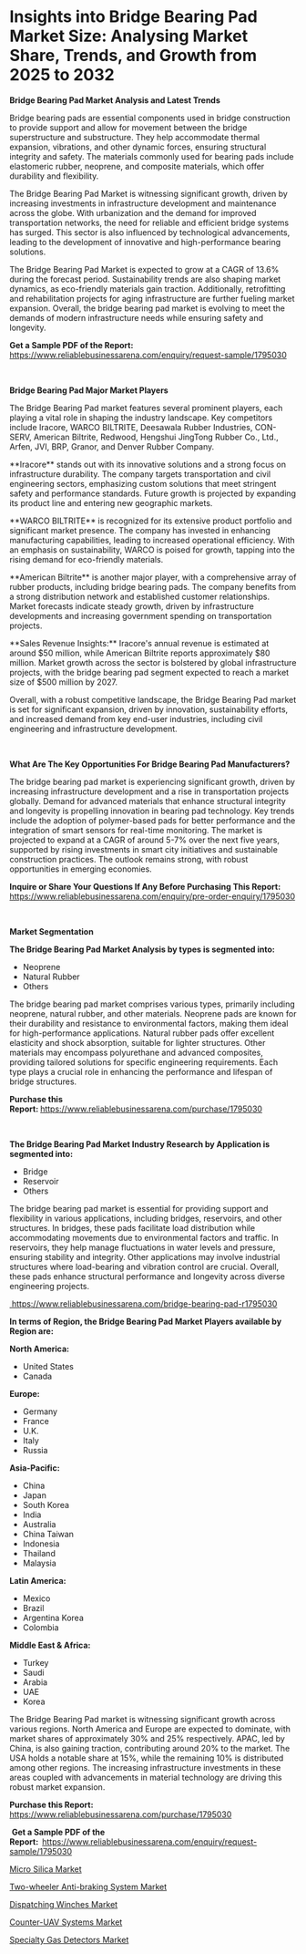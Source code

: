 <p><h1>Insights into Bridge Bearing Pad Market Size: Analysing Market Share, Trends, and Growth from 2025 to 2032</h1></p><p><strong>Bridge Bearing Pad Market Analysis and Latest Trends</strong></p>
<p><p>Bridge bearing pads are essential components used in bridge construction to provide support and allow for movement between the bridge superstructure and substructure. They help accommodate thermal expansion, vibrations, and other dynamic forces, ensuring structural integrity and safety. The materials commonly used for bearing pads include elastomeric rubber, neoprene, and composite materials, which offer durability and flexibility.</p><p>The Bridge Bearing Pad Market is witnessing significant growth, driven by increasing investments in infrastructure development and maintenance across the globe. With urbanization and the demand for improved transportation networks, the need for reliable and efficient bridge systems has surged. This sector is also influenced by technological advancements, leading to the development of innovative and high-performance bearing solutions.</p><p>The Bridge Bearing Pad Market is expected to grow at a CAGR of 13.6% during the forecast period. Sustainability trends are also shaping market dynamics, as eco-friendly materials gain traction. Additionally, retrofitting and rehabilitation projects for aging infrastructure are further fueling market expansion. Overall, the bridge bearing pad market is evolving to meet the demands of modern infrastructure needs while ensuring safety and longevity.</p></p>
<p><strong>Get a Sample PDF of the Report:&nbsp;</strong> <a href="https://www.reliablebusinessarena.com/enquiry/request-sample/1795030?utm_campaign=3186&utm_medium=2&utm_source=Github&utm_content=ia&utm_term=01042025&utm_id=bridge-bearing-pad">https://www.reliablebusinessarena.com/enquiry/request-sample/1795030</a></p>
<p>&nbsp;</p>
<p><strong>Bridge Bearing Pad Major Market Players</strong></p>
<p><p>The Bridge Bearing Pad market features several prominent players, each playing a vital role in shaping the industry landscape. Key competitors include Iracore, WARCO BILTRITE, Deesawala Rubber Industries, CON-SERV, American Biltrite, Redwood, Hengshui JingTong Rubber Co., Ltd., Arfen, JVI, BRP, Granor, and Denver Rubber Company.</p><p>**Iracore** stands out with its innovative solutions and a strong focus on infrastructure durability. The company targets transportation and civil engineering sectors, emphasizing custom solutions that meet stringent safety and performance standards. Future growth is projected by expanding its product line and entering new geographic markets.</p><p>**WARCO BILTRITE** is recognized for its extensive product portfolio and significant market presence. The company has invested in enhancing manufacturing capabilities, leading to increased operational efficiency. With an emphasis on sustainability, WARCO is poised for growth, tapping into the rising demand for eco-friendly materials.</p><p>**American Biltrite** is another major player, with a comprehensive array of rubber products, including bridge bearing pads. The company benefits from a strong distribution network and established customer relationships. Market forecasts indicate steady growth, driven by infrastructure developments and increasing government spending on transportation projects.</p><p>**Sales Revenue Insights:** Iracore's annual revenue is estimated at around $50 million, while American Biltrite reports approximately $80 million. Market growth across the sector is bolstered by global infrastructure projects, with the bridge bearing pad segment expected to reach a market size of $500 million by 2027.</p><p>Overall, with a robust competitive landscape, the Bridge Bearing Pad market is set for significant expansion, driven by innovation, sustainability efforts, and increased demand from key end-user industries, including civil engineering and infrastructure development.</p></p>
<p>&nbsp;</p>
<p><strong>What Are The Key Opportunities For Bridge Bearing Pad Manufacturers?</strong></p>
<p><p>The bridge bearing pad market is experiencing significant growth, driven by increasing infrastructure development and a rise in transportation projects globally. Demand for advanced materials that enhance structural integrity and longevity is propelling innovation in bearing pad technology. Key trends include the adoption of polymer-based pads for better performance and the integration of smart sensors for real-time monitoring. The market is projected to expand at a CAGR of around 5-7% over the next five years, supported by rising investments in smart city initiatives and sustainable construction practices. The outlook remains strong, with robust opportunities in emerging economies.</p></p>
<p><strong>Inquire or Share Your Questions If Any Before Purchasing This Report:</strong> <a href="https://www.reliablebusinessarena.com/enquiry/pre-order-enquiry/1795030?utm_campaign=3186&utm_medium=2&utm_source=Github&utm_content=ia&utm_term=01042025&utm_id=bridge-bearing-pad">https://www.reliablebusinessarena.com/enquiry/pre-order-enquiry/1795030</a></p>
<p>&nbsp;</p>
<p><strong>Market Segmentation</strong></p>
<p><strong>The Bridge Bearing Pad Market Analysis by types is segmented into:</strong></p>
<p><ul><li>Neoprene</li><li>Natural Rubber</li><li>Others</li></ul></p>
<p><p>The bridge bearing pad market comprises various types, primarily including neoprene, natural rubber, and other materials. Neoprene pads are known for their durability and resistance to environmental factors, making them ideal for high-performance applications. Natural rubber pads offer excellent elasticity and shock absorption, suitable for lighter structures. Other materials may encompass polyurethane and advanced composites, providing tailored solutions for specific engineering requirements. Each type plays a crucial role in enhancing the performance and lifespan of bridge structures.</p></p>
<p><strong>Purchase this Report:&nbsp;</strong><a href="https://www.reliablebusinessarena.com/purchase/1795030?utm_campaign=3186&utm_medium=2&utm_source=Github&utm_content=ia&utm_term=01042025&utm_id=bridge-bearing-pad">https://www.reliablebusinessarena.com/purchase/1795030</a></p>
<p>&nbsp;</p>
<p><strong>The Bridge Bearing Pad Market Industry Research by Application is segmented into:</strong></p>
<p><ul><li>Bridge</li><li>Reservoir</li><li>Others</li></ul></p>
<p><p>The bridge bearing pad market is essential for providing support and flexibility in various applications, including bridges, reservoirs, and other structures. In bridges, these pads facilitate load distribution while accommodating movements due to environmental factors and traffic. In reservoirs, they help manage fluctuations in water levels and pressure, ensuring stability and integrity. Other applications may involve industrial structures where load-bearing and vibration control are crucial. Overall, these pads enhance structural performance and longevity across diverse engineering projects.</p></p>
<p><a href="https://www.reliablebusinessarena.com/bridge-bearing-pad-r1795030?utm_campaign=3186&utm_medium=2&utm_source=Github&utm_content=ia&utm_term=01042025&utm_id=bridge-bearing-pad">&nbsp;https://www.reliablebusinessarena.com/bridge-bearing-pad-r1795030</a></p>
<p><strong>In terms of Region, the Bridge Bearing Pad Market Players available by Region are:</strong></p>
<p>
    <p> <strong> North America: </strong>
        <ul>
            <li>United States</li>
            <li>Canada</li>
        </ul>
        </p> 
    <p> <strong> Europe: </strong>
        <ul>
            <li>Germany</li>
            <li>France</li>
            <li>U.K.</li>
            <li>Italy</li>
            <li>Russia</li>
        </ul>
        </p> 
    <p> <strong> Asia-Pacific: </strong>
        <ul>
            <li>China</li>
            <li>Japan</li>
            <li>South Korea</li>
            <li>India</li>
            <li>Australia</li>
            <li>China Taiwan</li>
            <li>Indonesia</li>
            <li>Thailand</li>
            <li>Malaysia</li>
        </ul>
        </p> 
    <p> <strong> Latin America: </strong>
        <ul>
            <li>Mexico</li>
            <li>Brazil</li>
            <li>Argentina Korea</li>
            <li>Colombia</li>
        </ul>
        </p> 
    <p> <strong> Middle East & Africa: </strong>
        <ul>
            <li>Turkey</li>
            <li>Saudi</li>
            <li>Arabia</li>
            <li>UAE</li>
            <li>Korea</li>
        </ul>
    </p>
    </p>
<p><p>The Bridge Bearing Pad market is witnessing significant growth across various regions. North America and Europe are expected to dominate, with market shares of approximately 30% and 25% respectively. APAC, led by China, is also gaining traction, contributing around 20% to the market. The USA holds a notable share at 15%, while the remaining 10% is distributed among other regions. The increasing infrastructure investments in these areas coupled with advancements in material technology are driving this robust market expansion.</p></p>
<p><strong>Purchase this Report: </strong><a href="https://www.reliablebusinessarena.com/purchase/1795030?utm_campaign=3186&utm_medium=2&utm_source=Github&utm_content=ia&utm_term=01042025&utm_id=bridge-bearing-pad">https://www.reliablebusinessarena.com/purchase/1795030</a></p>
<p>&nbsp;<strong>Get a Sample PDF of the Report:&nbsp;&nbsp;</strong><a href="https://www.reliablebusinessarena.com/enquiry/request-sample/1795030?utm_campaign=3186&utm_medium=2&utm_source=Github&utm_content=ia&utm_term=01042025&utm_id=bridge-bearing-pad">https://www.reliablebusinessarena.com/enquiry/request-sample/1795030</a></p>
<p><strong></strong></p>
<p><p><a href="https://github.com/lizonbochil23/Market-Research-Report-List-1/blob/main/micro-silica-market.md?utm_campaign=3186&utm_medium=2&utm_source=Github&utm_content=ia&utm_term=01042025&utm_id=bridge-bearing-pad">Micro Silica Market</a></p><p><a href="https://www.linkedin.com/pulse/global-two-wheeler-anti-braking-system-market-trends-innovations-lwkbf?utm_campaign=3186&utm_medium=2&utm_source=Github&utm_content=ia&utm_term=01042025&utm_id=bridge-bearing-pad">Two-wheeler Anti-braking System Market</a></p><p><a href="https://www.linkedin.com/pulse/comprehensive-study-dispatching-winches-market-projected-cagr-qkcaf?utm_campaign=3186&utm_medium=2&utm_source=Github&utm_content=ia&utm_term=01042025&utm_id=bridge-bearing-pad">Dispatching Winches Market</a></p><p><a href="https://www.linkedin.com/pulse/identifying-growth-drivers-comprehensive-analysis-counter-uav-wnrmf?utm_campaign=3186&utm_medium=2&utm_source=Github&utm_content=ia&utm_term=01042025&utm_id=bridge-bearing-pad">Counter-UAV Systems Market</a></p><p><a href="https://www.linkedin.com/pulse/global-specialty-gas-detectors-market-size-2025-2032-x9mvf?utm_campaign=3186&utm_medium=2&utm_source=Github&utm_content=ia&utm_term=01042025&utm_id=bridge-bearing-pad">Specialty Gas Detectors Market</a></p></p>